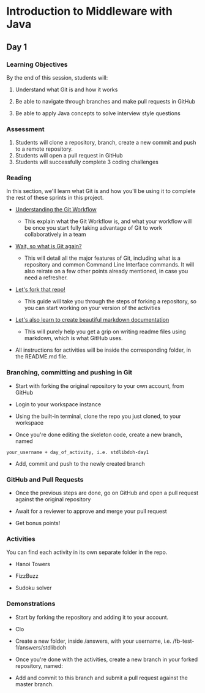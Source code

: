 # Introduction to Middleware with Java

## Day 1

### Learning Objectives

By the end of this session, students will:

1. Understand what Git is and how it works

2. Be able to navigate through branches and make pull requests in GitHub

3. Be able to apply Java concepts to solve interview style questions

### Assessment

1. Students will clone a repository, branch, create a new commit and push to a remote repository.
2. Students will open a pull request in GitHub
3. Students will successfully complete 3 coding challenges

### Reading

In this section, we'll learn what Git is and how you'll be using it to complete the rest of these sprints in this project.

* [Understanding the Git Workflow](https://guides.github.com/introduction/flow/)

    * This explain what the Git Workflow is, and what your workflow will be once you start fully taking advantage of Git to work collaboratively in a team 

* [Wait, so what is Git again?](https://guides.github.com/introduction/git-handbook/)

    * This will detail all the major features of Git, including what is a repository and common Command Line Interface commands. It will also reirate on a few other points already mentioned, in case you need a refresher.

* [Let's fork that repo!](https://guides.github.com/activities/forking/)

    * This guide will take you through the steps of forking a repository, so you can start working on your version of the activities

* [Let's also learn to create beautiful markdown documentation](https://guides.github.com/features/mastering-markdown/)

    * This will purely help you get a grip on writing readme files using markdown, which is what GitHub uses.

* All instructions for activities will be inside the corresponding folder, in the README.md file.

### Branching, committing and pushing in Git

* Start with forking the original repository to your own account, from GitHub

* Login to your workspace instance

* Using the built-in terminal, clone the repo you just cloned, to your workspace

* Once you're done editing the skeleton code, create a new branch, named

```
your_username + day_of_activity, i.e. stdlibdoh-day1
```

* Add, commit and push to the newly created branch


### GitHub and Pull Requests

* Once the previous steps are done, go on GitHub and open a pull request against the original repository

* Await for a reviewer to approve and merge your pull request

* Get bonus points!

### Activities

You can find each activity in its own separate folder in the repo.

* Hanoi Towers

* FizzBuzz

* Sudoku solver

### Demonstrations

* Start by forking the repository and adding it to your account. 

* Clo

* Create a new folder, inside /answers, with your username, i.e. /fb-test-1/answers/stdlibdoh

* Once you're done with the activities, create a new branch in your forked repository, named:



* Add and commit to this branch and submit a pull request against the master branch.
